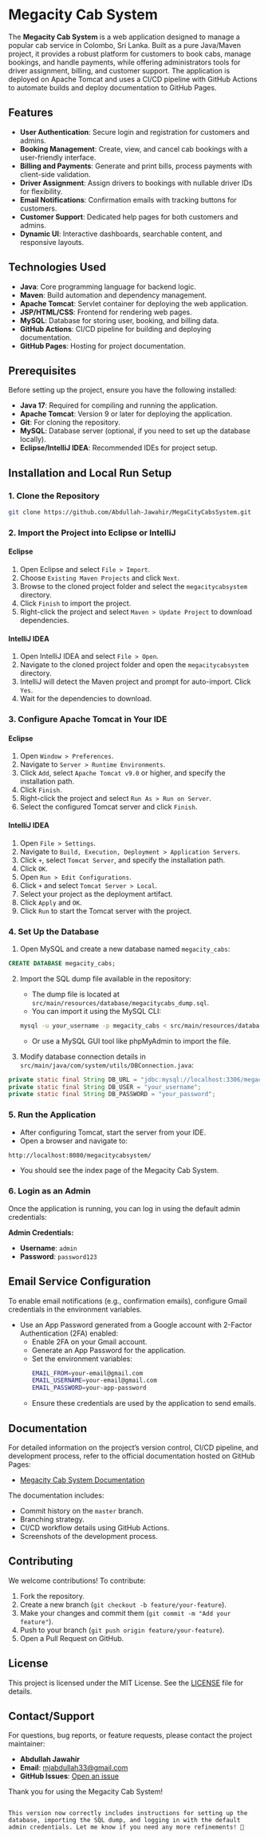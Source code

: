 # Megacity Cab System

The **Megacity Cab System** is a web application designed to manage a popular cab service in Colombo, Sri Lanka. Built as a pure Java/Maven project, it provides a robust platform for customers to book cabs, manage bookings, and handle payments, while offering administrators tools for driver assignment, billing, and customer support. The application is deployed on Apache Tomcat and uses a CI/CD pipeline with GitHub Actions to automate builds and deploy documentation to GitHub Pages.

## Features
- **User Authentication**: Secure login and registration for customers and admins.
- **Booking Management**: Create, view, and cancel cab bookings with a user-friendly interface.
- **Billing and Payments**: Generate and print bills, process payments with client-side validation.
- **Driver Assignment**: Assign drivers to bookings with nullable driver IDs for flexibility.
- **Email Notifications**: Confirmation emails with tracking buttons for customers.
- **Customer Support**: Dedicated help pages for both customers and admins.
- **Dynamic UI**: Interactive dashboards, searchable content, and responsive layouts.

## Technologies Used
- **Java**: Core programming language for backend logic.
- **Maven**: Build automation and dependency management.
- **Apache Tomcat**: Servlet container for deploying the web application.
- **JSP/HTML/CSS**: Frontend for rendering web pages.
- **MySQL**: Database for storing user, booking, and billing data.
- **GitHub Actions**: CI/CD pipeline for building and deploying documentation.
- **GitHub Pages**: Hosting for project documentation.

## Prerequisites
Before setting up the project, ensure you have the following installed:
- **Java 17**: Required for compiling and running the application.
- **Apache Tomcat**: Version 9 or later for deploying the application.
- **Git**: For cloning the repository.
- **MySQL**: Database server (optional, if you need to set up the database locally).
- **Eclipse/IntelliJ IDEA**: Recommended IDEs for project setup.

## Installation and Local Run Setup

### 1. Clone the Repository
```bash
git clone https://github.com/Abdullah-Jawahir/MegaCityCabsSystem.git
```

### 2. Import the Project into Eclipse or IntelliJ
#### **Eclipse**
1. Open Eclipse and select `File > Import`.
2. Choose `Existing Maven Projects` and click `Next`.
3. Browse to the cloned project folder and select the `megacitycabsystem` directory.
4. Click `Finish` to import the project.
5. Right-click the project and select `Maven > Update Project` to download dependencies.

#### **IntelliJ IDEA**
1. Open IntelliJ IDEA and select `File > Open`.
2. Navigate to the cloned project folder and open the `megacitycabsystem` directory.
3. IntelliJ will detect the Maven project and prompt for auto-import. Click `Yes`.
4. Wait for the dependencies to download.

### 3. Configure Apache Tomcat in Your IDE
#### **Eclipse**
1. Open `Window > Preferences`.
2. Navigate to `Server > Runtime Environments`.
3. Click `Add`, select `Apache Tomcat v9.0` or higher, and specify the installation path.
4. Click `Finish`.
5. Right-click the project and select `Run As > Run on Server`.
6. Select the configured Tomcat server and click `Finish`.

#### **IntelliJ IDEA**
1. Open `File > Settings`.
2. Navigate to `Build, Execution, Deployment > Application Servers`.
3. Click `+`, select `Tomcat Server`, and specify the installation path.
4. Click `OK`.
5. Open `Run > Edit Configurations`.
6. Click `+` and select `Tomcat Server > Local`.
7. Select your project as the deployment artifact.
8. Click `Apply` and `OK`.
9. Click `Run` to start the Tomcat server with the project.

### 4. Set Up the Database
1. Open MySQL and create a new database named `megacity_cabs`:
```sql
CREATE DATABASE megacity_cabs;
```
2. Import the SQL dump file available in the repository:
   - The dump file is located at `src/main/resources/database/megacitycabs_dump.sql`.
   - You can import it using the MySQL CLI:
   ```bash
   mysql -u your_username -p megacity_cabs < src/main/resources/database/megacitycabs_dump.sql
   ```
   - Or use a MySQL GUI tool like phpMyAdmin to import the file.

3. Modify database connection details in `src/main/java/com/system/utils/DBConnection.java`:
```java
private static final String DB_URL = "jdbc:mysql://localhost:3306/megacity_cabs";
private static final String DB_USER = "your_username";
private static final String DB_PASSWORD = "your_password";
```

### 5. Run the Application
- After configuring Tomcat, start the server from your IDE.
- Open a browser and navigate to:
```bash
http://localhost:8080/megacitycabsystem/
```
- You should see the index page of the Megacity Cab System.

### 6. Login as an Admin
Once the application is running, you can log in using the default admin credentials:

**Admin Credentials:**
- **Username**: `admin`
- **Password**: `password123`

## Email Service Configuration
To enable email notifications (e.g., confirmation emails), configure Gmail credentials in the environment variables.

- Use an App Password generated from a Google account with 2-Factor Authentication (2FA) enabled:
  - Enable 2FA on your Gmail account.
  - Generate an App Password for the application.
  - Set the environment variables:
    ```bash
    EMAIL_FROM=your-email@gmail.com
    EMAIL_USERNAME=your-email@gmail.com
    EMAIL_PASSWORD=your-app-password
    ```
  - Ensure these credentials are used by the application to send emails.

## Documentation
For detailed information on the project’s version control, CI/CD pipeline, and development process, refer to the official documentation hosted on GitHub Pages:

- [Megacity Cab System Documentation](https://github.com/Abdullah-Jawahir/MegaCityCabsSystem/blob/master/megacitycabsystem/docs/github-workflow.md)

The documentation includes:
- Commit history on the `master` branch.
- Branching strategy.
- CI/CD workflow details using GitHub Actions.
- Screenshots of the development process.

## Contributing
We welcome contributions! To contribute:
1. Fork the repository.
2. Create a new branch (`git checkout -b feature/your-feature`).
3. Make your changes and commit them (`git commit -m "Add your feature"`).
4. Push to your branch (`git push origin feature/your-feature`).
5. Open a Pull Request on GitHub.

## License
This project is licensed under the MIT License. See the [LICENSE](LICENSE) file for details.

## Contact/Support
For questions, bug reports, or feature requests, please contact the project maintainer:

- **Abdullah Jawahir**
- **Email**: [mjabdullah33@gmail.com](mailto:mjabdullah33@gmail.com)
- **GitHub Issues**: [Open an issue](https://github.com/Abdullah-Jawahir/MegaCityCabsSystem/issues)

Thank you for using the Megacity Cab System!
```

This version now correctly includes instructions for setting up the database, importing the SQL dump, and logging in with the default admin credentials. Let me know if you need any more refinements! 🚀
